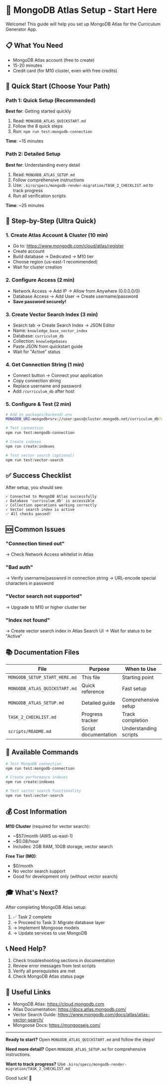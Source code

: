 # 🚀 MongoDB Atlas Setup - Start Here

Welcome! This guide will help you set up MongoDB Atlas for the Curriculum Generator App.

## 📋 What You Need

- MongoDB Atlas account (free to create)
- 15-20 minutes
- Credit card (for M10 cluster, even with free credits)

## 🎯 Quick Start (Choose Your Path)

### Path 1: Quick Setup (Recommended)
**Best for**: Getting started quickly

1. Read: `MONGODB_ATLAS_QUICKSTART.md`
2. Follow the 8 quick steps
3. Run: `npm run test:mongodb-connection`

**Time**: ~15 minutes

### Path 2: Detailed Setup
**Best for**: Understanding every detail

1. Read: `MONGODB_ATLAS_SETUP.md`
2. Follow comprehensive instructions
3. Use: `.kiro/specs/mongodb-render-migration/TASK_2_CHECKLIST.md` to track progress
4. Run all verification scripts

**Time**: ~25 minutes

## 📝 Step-by-Step (Ultra Quick)

### 1. Create Atlas Account & Cluster (10 min)
- Go to: https://www.mongodb.com/cloud/atlas/register
- Create account
- Build database → Dedicated → M10 tier
- Choose region (us-east-1 recommended)
- Wait for cluster creation

### 2. Configure Access (2 min)
- Network Access → Add IP → Allow from Anywhere (0.0.0.0/0)
- Database Access → Add User → Create username/password
- **Save password securely!**

### 3. Create Vector Search Index (3 min)
- Search tab → Create Search Index → JSON Editor
- Name: `knowledge_base_vector_index`
- Database: `curriculum_db`
- Collection: `knowledgebases`
- Paste JSON from quickstart guide
- Wait for "Active" status

### 4. Get Connection String (1 min)
- Connect button → Connect your application
- Copy connection string
- Replace username and password
- Add `/curriculum_db` after host

### 5. Configure & Test (2 min)
```bash
# Add to packages/backend/.env
MONGODB_URI=mongodb+srv://user:pass@cluster.mongodb.net/curriculum_db?retryWrites=true&w=majority

# Test connection
npm run test:mongodb-connection

# Create indexes
npm run create:indexes

# Test vector search (optional)
npm run test:vector-search
```

## ✅ Success Checklist

After setup, you should see:

```
✓ Connected to MongoDB Atlas successfully
✓ Database 'curriculum_db' is accessible
✓ Collection operations working correctly
✓ Vector search index is active
✅ All checks passed!
```

## 🆘 Common Issues

### "Connection timed out"
→ Check Network Access whitelist in Atlas

### "Bad auth"
→ Verify username/password in connection string
→ URL-encode special characters in password

### "Vector search not supported"
→ Upgrade to M10 or higher cluster tier

### "Index not found"
→ Create vector search index in Atlas Search UI
→ Wait for status to be "Active"

## 📚 Documentation Files

| File | Purpose | When to Use |
|------|---------|-------------|
| `MONGODB_SETUP_START_HERE.md` | This file | Starting point |
| `MONGODB_ATLAS_QUICKSTART.md` | Quick reference | Fast setup |
| `MONGODB_ATLAS_SETUP.md` | Detailed guide | Comprehensive setup |
| `TASK_2_CHECKLIST.md` | Progress tracker | Track completion |
| `scripts/README.md` | Script documentation | Understanding scripts |

## 🔧 Available Commands

```bash
# Test MongoDB connection
npm run test:mongodb-connection

# Create performance indexes
npm run create:indexes

# Test vector search functionality
npm run test:vector-search
```

## 💰 Cost Information

**M10 Cluster** (required for vector search):
- ~$57/month (AWS us-east-1)
- ~$0.08/hour
- Includes: 2GB RAM, 10GB storage, vector search

**Free Tier (M0)**:
- $0/month
- No vector search support
- Good for development only (without vector search)

## 🎓 What's Next?

After completing MongoDB Atlas setup:

1. ✅ Task 2 complete
2. → Proceed to Task 3: Migrate database layer
3. → Implement Mongoose models
4. → Update services to use MongoDB

## 📞 Need Help?

1. Check troubleshooting sections in documentation
2. Review error messages from test scripts
3. Verify all prerequisites are met
4. Check MongoDB Atlas status page

## 🔗 Useful Links

- MongoDB Atlas: https://cloud.mongodb.com
- Atlas Documentation: https://docs.atlas.mongodb.com/
- Vector Search Guide: https://www.mongodb.com/docs/atlas/atlas-vector-search/
- Mongoose Docs: https://mongoosejs.com/

---

**Ready to start?** Open `MONGODB_ATLAS_QUICKSTART.md` and follow the steps!

**Need more detail?** Open `MONGODB_ATLAS_SETUP.md` for comprehensive instructions.

**Want to track progress?** Use `.kiro/specs/mongodb-render-migration/TASK_2_CHECKLIST.md`

Good luck! 🚀
